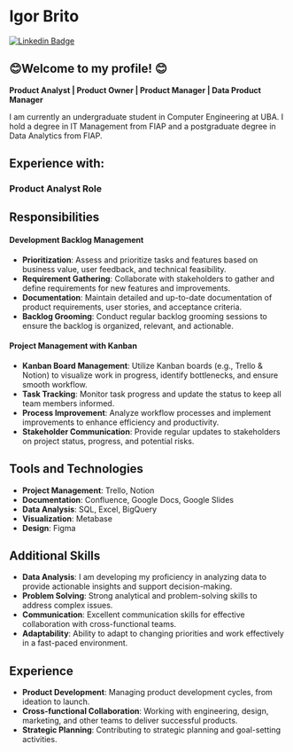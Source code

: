 # <div class="LI-profile-badge"  data-version="v1" data-size="medium" data-locale="pt_BR" data-type="horizontal" data-theme="dark" data-vanity="patotricks15"><a class="LI-simple-link">Igor Brito</a></div>
[![Linkedin Badge](https://img.shields.io/badge/-LinkedIn-blue?style=flat-square&logo=Linkedin&logoColor=white&link=)](https://www.linkedin.com/in/igor-oliveira-brito1/)

## 😊Welcome to my profile! 😊

**Product Analyst | Product Owner | Product Manager | Data Product Manager**

I am currently an undergraduate student in Computer Engineering at UBA. I hold a degree in IT Management from FIAP and a postgraduate degree in Data Analytics from FIAP.

## Experience with:

### Product Analyst Role

## Responsibilities

#### Development Backlog Management
- **Prioritization**: Assess and prioritize tasks and features based on business value, user feedback, and technical feasibility.
- **Requirement Gathering**: Collaborate with stakeholders to gather and define requirements for new features and improvements.
- **Documentation**: Maintain detailed and up-to-date documentation of product requirements, user stories, and acceptance criteria.
- **Backlog Grooming**: Conduct regular backlog grooming sessions to ensure the backlog is organized, relevant, and actionable.

#### Project Management with Kanban
- **Kanban Board Management**: Utilize Kanban boards (e.g., Trello & Notion) to visualize work in progress, identify bottlenecks, and ensure smooth workflow.
- **Task Tracking**: Monitor task progress and update the status to keep all team members informed.
- **Process Improvement**: Analyze workflow processes and implement improvements to enhance efficiency and productivity.
- **Stakeholder Communication**: Provide regular updates to stakeholders on project status, progress, and potential risks.

## Tools and Technologies
- **Project Management**: Trello, Notion
- **Documentation**: Confluence, Google Docs, Google Slides
- **Data Analysis**: SQL, Excel, BigQuery
- **Visualization**: Metabase
- **Design**: Figma

## Additional Skills
- **Data Analysis**: I am developing my proficiency in analyzing data to provide actionable insights and support decision-making.
- **Problem Solving**: Strong analytical and problem-solving skills to address complex issues.
- **Communication**: Excellent communication skills for effective collaboration with cross-functional teams.
- **Adaptability**: Ability to adapt to changing priorities and work effectively in a fast-paced environment.

## Experience
- **Product Development**: Managing product development cycles, from ideation to launch.
- **Cross-functional Collaboration**: Working with engineering, design, marketing, and other teams to deliver successful products.
- **Strategic Planning**: Contributing to strategic planning and goal-setting activities.
